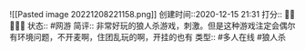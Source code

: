 ![[Pasted image 20221208221158.png]]
创建时间::2020-12-15 21:31
打分:: 💛💛💛💛🖤
状态:: #网游 
简评:: 非常好玩的狼人杀游戏，刺激。但是这种游戏注定会偶尔有环境问题，不开麦啊，住团乱玩的啊，开挂的也有
类型:: #多人在线 #狼人杀 